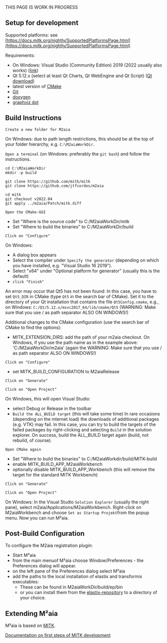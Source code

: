 THIS PAGE IS WORK IN PROGRESS

Setup for development
-----------

Supported platforms: see [https://docs.mitk.org/nightly/SupportedPlatformsPage.html](https://docs.mitk.org/nightly/SupportedPlatformsPage.html)

Requirements: 

* On Windows: Visual Studio (Community Edition) 2019 (2022 usually also works) ([link](https://visualstudio.microsoft.com/de/vs/community))
* Qt 5.12.x (select at least Qt Charts, Qt WebEngine and Qt Script) ([Qt download](https://www.qt.io/download-thank-you))
* latest version of [CMake](https://cmake.org/download)
* [Git](https://git-scm.com/download/)
* [doxygen](https://www.doxygen.nl/download.html)
* [graphviz dot](https://www.graphviz.org/download/)

Build Instructions
-------------------

`Create a new folder for M2aia` 

On Windows: due to path length restrictions, this should be at the top of your folder hierarchy, e.g.
`C:\M2aiaWorkDir`.

`Open a terminal` (on Windows: preferably the `git bash`) and follow the instructions.

```
cd C:\M2aiaWorkDir
mkdir -p build

git clone https://github.com/mitk/mitk
git clone https://github.com/jtfcordes/m2aia

cd mitk
git checkout v2022.04
git apply ../m2aia/Patch/mitk.diff
```

`Open the CMake-GUI`

* Set "Where is the source code" to C:/M2aiaWorkDir/mitk
* Set "Where to build the binaries" to C:/M2aiaWorkDir/build

`Click on "Configure"`

On Windows:
* A dialog box appears
* Select the compiler under `Specify the generator` (depending on which you have installed, e.g. "Visual Studio 16 2019").
* Select "x64" under "Optional platform for generator" (usually this is the default)
* `click "Finish"`

An error may occur that Qt5 has not been found: In this case, you have to set `Qt5_DIR` in CMake (type `Qt5` in the search bar of CMake). Set it to the directory of your Qt installation that contains the file `Qt5Config.cmake`, e.g., on Windows: `C:/Qt/5.12.x/msvc2017_64/lib/cmake/Qt5` (WARNING: Make sure that you use / as path separator ALSO ON WINDOWS!)

Additional changes to the CMake configuration (use the search bar of CMake to find the options):

* MITK_EXTENSION_DIRS: add the path of your m2aia checkout. On Windows, if you use the path name as in the example above: 'C:/M2aiaWorkDir/m2aia' (again the WARNING: Make sure that you use / as path separator ALSO ON WINDOWS!)

`Click on "Configure"`

* set MITK_BUILD_CONFIGURATION to M2aiaRelease

`Click on "Generate"`

`Click on "Open Project"`

On Windows, this will open Visual Studio:
* select Debug or Release in the toolbar
* `Build the ALL_BUILD target` (this will take some time)
In rare occasions (depending on the internet load) the downloads of additional packages (e.g. VTK) may fail. In this case, you can try to build the targets of the failed packages by right-clicking and selecting `Build` in the solution explorer. On success, build the ALL_BUILD target again (build, not rebuild, of course).

`Open CMake again`

* Set "Where to build the binaries" to C:/M2aiaWorkdir/build/MITK-build
* enable MITK_BUILD_APP_M2aiaWorkbench
* optionally disable MITK_BUILD_APP_Workbench (this will remove the target for the standard MITK Workbench)

`Click on "Generate"`

`Click on "Open Project"`

On Windows: In the Visual Studio `Solution Explorer` (usually the right pane), select m2aia/Applications/M2aiaWorkbench. Right-click on M2aiaWorkbench and choose `Set as Startup Projekt`from the popup menu. Now you can run M²aia.

Post-Build Configuration
-------------------
To configure the M2aia registration plugin:
- Start M²aia 
- from the main menuof M²aia choose Window/Preferences - the Preferences dialog will appear.
- on the left pane of the Preferences dialog select M²aia
- add the paths to the local installation of elastix and transformix executables: 
  - These can be found in M2aiaWorkDir/build/ep/bin 
  - or you can install them from the [elastix-repository](https://github.com/SuperElastix/elastix/releases) to a directory of your choice.

Extending M²aia
-------------------
M²aia is based on [MITK](https://www.mitk.org).

[Documentation on first steps of MITK development](https://docs.mitk.org/nightly/FirstSteps.html)
